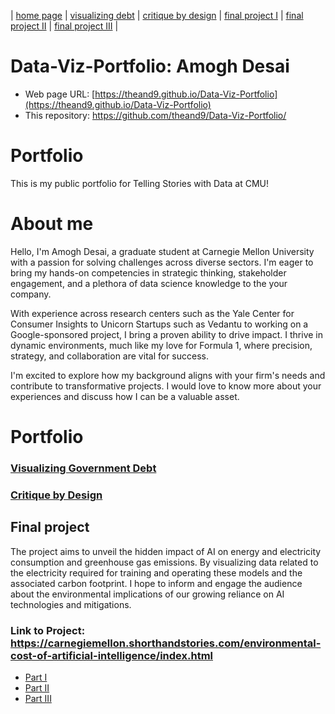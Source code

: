 | [home page](https://theand9.github.io/Data-Viz-Portfolio) | [visualizing debt](visualizing-government-debt.md) | [critique by design](critique-by-design.md) | [final project I](final-project-part-one.md) | [final project II](final-project-part-two) | [final project III](final-project-part-three.md) |

# Data-Viz-Portfolio: Amogh Desai

- Web page URL: [https://theand9.github.io/Data-Viz-Portfolio](https://theand9.github.io/Data-Viz-Portfolio)
- This repository: [https://github.com/theand9/Data-Viz-Portfolio/ ](https://github.com/theand9/Data-Viz-Portfolio/)

# Portfolio
This is my public portfolio for Telling Stories with Data at CMU!

# About me
Hello, I'm Amogh Desai, a graduate student at Carnegie Mellon University with a passion for solving challenges across diverse sectors. I'm eager to bring my hands-on competencies in strategic thinking, stakeholder engagement, and a plethora of data science knowledge to the your company.

With experience across research centers such as the Yale Center for Consumer Insights to Unicorn Startups such as Vedantu to working on a Google-sponsored project, I bring a proven ability to drive impact. I thrive in dynamic environments, much like my love for Formula 1, where precision, strategy, and collaboration are vital for success.

I'm excited to explore how my background aligns with your firm's needs and contribute to transformative projects. I would love to know more about your experiences and discuss how I can be a valuable asset.

# Portfolio

### [Visualizing Government Debt](visualizing-government-debt.md)
### [Critique by Design](critique-by-design.md)

## Final project
The project aims to unveil the hidden impact of AI on energy and electricity consumption and greenhouse gas emissions. By visualizing data related to the electricity required for training and operating these models and the associated carbon footprint. I hope to inform and engage the audience about the environmental implications of our growing reliance on AI technologies and mitigations.

### Link to Project: https://carnegiemellon.shorthandstories.com/environmental-cost-of-artificial-intelligence/index.html

- [Part I](final-project-part-one.md)
- [Part II](final-project-part-two.md)
- [Part III](final-project-part-three.md)
